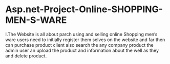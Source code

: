 # Asp.net-Project-Online-SHOPPING-MEN-S-WARE
I.The Website is all about parch using and selling online Shopping men’s ware users need to initially register them selves on the website and far then can purchase product client also search the any company product the admin user an upload the product and information about the well as they and delete product.
